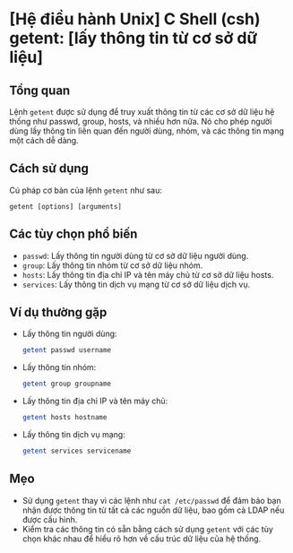 # [Hệ điều hành Unix] C Shell (csh) getent: [lấy thông tin từ cơ sở dữ liệu]

## Tổng quan
Lệnh `getent` được sử dụng để truy xuất thông tin từ các cơ sở dữ liệu hệ thống như passwd, group, hosts, và nhiều hơn nữa. Nó cho phép người dùng lấy thông tin liên quan đến người dùng, nhóm, và các thông tin mạng một cách dễ dàng.

## Cách sử dụng
Cú pháp cơ bản của lệnh `getent` như sau:
```
getent [options] [arguments]
```

## Các tùy chọn phổ biến
- `passwd`: Lấy thông tin người dùng từ cơ sở dữ liệu người dùng.
- `group`: Lấy thông tin nhóm từ cơ sở dữ liệu nhóm.
- `hosts`: Lấy thông tin địa chỉ IP và tên máy chủ từ cơ sở dữ liệu hosts.
- `services`: Lấy thông tin dịch vụ mạng từ cơ sở dữ liệu dịch vụ.

## Ví dụ thường gặp
- Lấy thông tin người dùng:
  ```bash
  getent passwd username
  ```
- Lấy thông tin nhóm:
  ```bash
  getent group groupname
  ```
- Lấy thông tin địa chỉ IP và tên máy chủ:
  ```bash
  getent hosts hostname
  ```
- Lấy thông tin dịch vụ mạng:
  ```bash
  getent services servicename
  ```

## Mẹo
- Sử dụng `getent` thay vì các lệnh như `cat /etc/passwd` để đảm bảo bạn nhận được thông tin từ tất cả các nguồn dữ liệu, bao gồm cả LDAP nếu được cấu hình.
- Kiểm tra các thông tin có sẵn bằng cách sử dụng `getent` với các tùy chọn khác nhau để hiểu rõ hơn về cấu trúc dữ liệu của hệ thống.